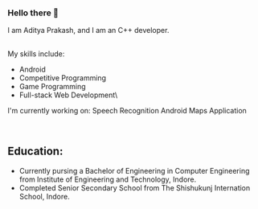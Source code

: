 ### Hello there 👋

I am Aditya Prakash, and I am an C++ developer.

##

My skills include:
- Android
- Competitive Programming
- Game Programming
- Full-stack Web Development\

I'm currently working on: Speech Recognition Android Maps Application

<br>

## Education:

- Currently pursing a Bachelor of Engineering in Computer Engineering from Institute of Engineering and Technology, Indore.
- Completed Senior Secondary School from The Shishukunj Internation School, Indore.


<!--
**AdityaPrakash-26/AdityaPrakash-26** is a ✨ _special_ ✨ repository because its `README.md` (this file) appears on your GitHub profile.

Here are some ideas to get you started:

- 🔭 I’m currently working on ...
- 🌱 I’m currently learning ...
- 👯 I’m looking to collaborate on ...
- 🤔 I’m looking for help with ...
- 💬 Ask me about ...
- 📫 How to reach me: ...
- 😄 Pronouns: ...
- ⚡ Fun fact: ...
-->
